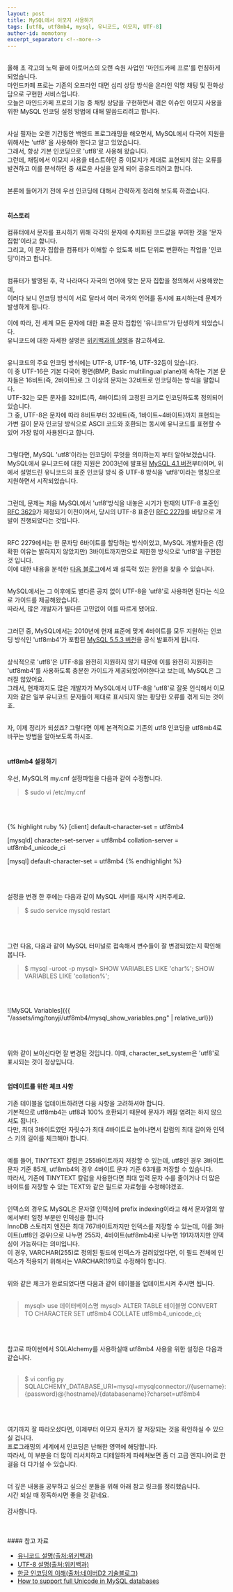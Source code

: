 ```yaml
---
layout: post
title: MySQL에서 이모지 사용하기
tags: [utf8, utf8mb4, mysql, 유니코드, 이모지, UTF-8]
author-id: momotony
excerpt_separator: <!--more-->
---
```


<br>
올해 초 각고의 노력 끝에 아토머스의 오랜 숙원 사업인 '마인드카페 프로'를 런칭하게 되었습니다.<br>
마인드카페 프로는 기존의 오프라인 대면 심리 상담 방식을 온라인 익명 채팅 및 전화상담으로 구현한 서비스입니다.<br>
오늘은 마인드카페 프로의 기능 중 채팅 상담을 구현하면서 겪은 이슈인 이모지 사용을 위한 MySQL 인코딩 설정 방법에 대해 말씀드리려고 합니다.<br><br>
<!--more-->

사실 필자는 오랜 기간동안 백엔드 프로그래밍을 해오면서, MySQL에서 다국어 지원을 위해서는 'utf8' 을 사용해야 한다고 알고 있었습니다.<br>
그래서, 항상 기본 인코딩으로 'utf8'로 사용해 왔습니다. <br>
그런데, 채팅에서 이모지 사용을 테스트하던 중 이모지가 제대로 표현되지 않는 오류를 발견하고 이를 분석하던 중 새로운 사실을 알게 되어 공유드리려고 합니다.
<br><br>

본론에 들어가기 전에 우선 인코딩에 대해서 간략하게 정리해 보도록 하겠습니다.
<br><br>

#### 히스토리

컴퓨터에서 문자를 표시하기 위해 각각의 문자에 수치화된 코드값을 부여한 것을 '문자 집합'이라고 합니다.<br>
그리고, 이 문자 집합을 컴퓨터가 이해할 수 있도록 비트 단위로 변환하는 작업을 '인코딩'이라고 합니다.
<br><br>

컴퓨터가 발명된 후, 각 나라마다 자국의 언어에 맞는 문자 집합을 정의해서 사용해왔는데, <br>
이러다 보니 인코딩 방식이 서로 달라서 여러 국가의 언어를 동시에 표시하는데 문제가 발생하게 됩니다.
<br><br>
이에 따라, 전 세계 모든 문자에 대한 표준 문자 집합인 '유니코드'가 탄생하게 되었습니다. <br>
유니코드에 대한 자세한 설명은 <a href="https://ko.wikipedia.org/wiki/%EC%9C%A0%EB%8B%88%EC%BD%94%EB%93%9C">위키백과의 설명</a>을 참고하세요.
<br><br>

유니코드의 주요 인코딩 방식에는 UTF-8, UTF-16, UTF-32등이 있습니다.<br>
이 중 UTF-16은 기본 다국어 평면(BMP, Basic multilingual plane)에 속하는 기본 문자들은 16비트(즉, 2바이트)로 그 이상의 문자는 32비트로 인코딩하는 방식을 말합니다.<br> 
UTF-32는 모든 문자를 32비트(즉, 4바이트)의 고정된 크기로 인코딩하도록 정의되어 있습니다. <br>
그 중, UTF-8은 문자에 따라 8비트부터 32비트(즉, 1바이트~4바이트)까지 표현되는 가변 길이 문자 인코딩 방식으로 ASCII 코드와 호환되는 동시에 유니코드를 표현할 수 있어 가장 많이 사용된다고 합니다.<br><br>

그렇다면, MySQL 'utf8'이라는 인코딩이 무엇을 의미하는지 부터 알아보겠습니다.<br>
MySQL에서 유니코드에 대한 지원은 2003년에 발표된 <a href="http://mysql.localhost.net.ar/doc/refman/4.1/en/news-4-1-0.html">MySQL 4.1 버전</a>부터이며, 위에서 설명드린 유니코드의 표준 인코딩 방식 중 UTF-8 방식을 'utf8'이라는 명칭으로 지원하면서 시작되었습니다.
<br><br>

그런데, 문제는 처음 MySQL에서 'utf8'방식을 내놓은 시기가 현재의 UTF-8 표준인 <a href="https://tools.ietf.org/html/rfc3629">RFC 3629</a>가 제정되기 이전이어서, 당시의 UTF-8 표준인 <a href="https://www.ietf.org/rfc/rfc2279.txt">RFC 2279</a>를 바탕으로 개발이 진행되었다는 것입니다. <br><br>

RFC 2279에서는 한 문자당 6바이트를 할당하는 방식이었고, MySQL 개발자들은 (정확한 이유는 밝혀지지 않았지만) 3바이트까지만으로 제한한 방식으로 'utf8'을 구현한 것 입니다. <br>
이에 대한 내용을 분석한 <a href="https://medium.com/@adamhooper/in-mysql-never-use-utf8-use-utf8mb4-11761243e434">다음 블로그</a>에서 꽤 설득력 있는 원인을 찾을 수 있습니다.<br><br>

MySQL에서는 그 이후에도 별다른 공지 없이 UTF-8을 'utf8'로 사용하면 된다는 식으로 가이드를 제공해왔습니다. <br>
따라서, 많은 개발자가 별다른 고민없이 이를 따르게 됐어요.<br><br>

그러던 중, MySQL에서는 2010년에 현재 표준에 맞게 4바이트를 모두 지원하는 인코딩 방식인 'utf8mb4'가 포함된 <a href="https://dev.mysql.com/doc/relnotes/mysql/5.5/en/news-5-5-3.html">MySQL 5.5.3 버전</a>을 공식 발표하게 됩니다.<br><br>

상식적으로 'utf8'은 UTF-8을 완전히 지원하지 않기 때문에 이를 완전히 지원하는 'utf8mb4'를 사용하도록 충분한 가이드가 제공되었어야한다고 보는데, MySQL은 그러질 않았어요.<br>
그래서, 현재까지도 많은 개발자가 MySQL에서 UTF-8을 'utf8'로 잘못 인식해서 이모지와 같은 일부 유니코드 문자들이 제대로 표시되지 않는 황당한 오류를 겪게 되는 것이죠. 
<br><br>

자, 이제 정리가 되셨죠? 그렇다면 이제 본격적으로 기존의 utf8 인코딩을 utf8mb4로 바꾸는 방법을 알아보도록 하시죠.
<br><br>

#### utf8mb4 설정하기

우선, MySQL의 my.cnf 설정파일을 다음과 같이 수정합니다.<br>
 
 > $ sudo vi /etc/my.cnf

<br><br>

{% highlight ruby %}
   [client]
   default-character-set = utf8mb4
 
   [mysqld]
   character-set-server = utf8mb4
   collation-server = utf8mb4_unicode_ci
 
   [mysql]
   default-character-set = utf8mb4
{% endhighlight %}

<br><br>

설정을 변경 한 후에는 다음과 같이 MySQL 서버를 재시작 시켜주세요.<br>

> $ sudo service mysqld restart

<br><br>

그런 다음, 다음과 같이 MySQL 터미널로 접속해서 변수들이 잘 변경되었는지 확인해 봅니다. <br>

> $ mysql -uroot -p
> mysql> SHOW VARIABLES LIKE 'char%'; SHOW VARIABLES LIKE 'collation%';

<br><br>

![MySQL Variables]({{ "/assets/img/tonyji/utf8mb4/mysql_show_variables.png" | relative_url}})

<br><br>

위와 같이 보이신다면 잘 변경된 것입니다. 이때, character_set_system은 'utf8'로 표시되는 것이 정상입니다.
<br><br>

#### 업데이트를 위한 체크 사항

기존 테이블을 업데이트하려면 다음 사항을 고려하셔야 합니다.<br>
기본적으로 utf8mb4는 utf8과 100% 호환되기 때문에 문자가 깨질 염려는 하지 않으셔도 됩니다. <br>
다만, 최대 3바이트였던 자릿수가 최대 4바이트로 늘어나면서 칼럼의 최대 길이와 인덱스 키의 길이를 체크해야 합니다.
<br><br>

예를 들어, TINYTEXT 칼럼은 255바이트까지 저장할 수 있는데,  utf8인 경우 3바이트 문자 기준 85개, utf8mb4의 경우 4바이트 문자 기준 63개를 저장할 수 있습니다.<br>
따라서, 기존에 TINYTEXT 칼럼을 사용한다면 최대 입력 문자 수를 줄이거나 더 많은 바이트를 저장할 수 있는 TEXT와 같은 필드로 자료형을 수정해야겠죠. 
<br><br>

인덱스의 경우도 MySQL은 문자열 인덱싱에 prefix indexing이라고 해서 문자열의 앞에서부터 일정 부분만 인덱싱을 합니다<br>
InnoDB 스토리지 엔진은 최대 767바이트까지만 인덱스를 저장할 수 있는데, 이를 3바이트(utf8인 경우)으로 나누면 255자, 4바이트(utf8mb4)로 나누면 191자까지만 인덱싱이 가능하다는 의미입니다. <br>
이 경우, VARCHAR(255)로 정의된 필드에 인덱스가 걸려있었다면, 이 필드 전체에 인덱스가 적용되기 위해서는 VARCHAR(191)로 수정해야 합니다. 
<br><br>

위와 같은 체크가 완료되었다면 다음과 같이 테이블을 업데이트시켜 주시면 됩니다.
<br><br>

> mysql> use 데이터베이스명
> mysql> ALTER TABLE 테이블명 CONVERT TO CHARACTER SET utf8mb4 COLLATE utf8mb4_unicode_ci;

<br><br>

참고로 파이썬에서 SQLAlchemy를 사용하실때 utf8mb4 사용을 위한 설정은 다음과 같습니다.
<br><br>

> $ vi config.py
> SQLALCHEMY_DATABASE_URI=mysql+mysqlconnector://{username}:{password}@{hostname}/{databasename}?charset=utf8mb4

<br><br>

여기까지 잘 따라오셨다면, 이제부터 이모지 문자가 잘 저장되는 것을 확인하실 수 있으실 겁니다.<br>
프로그래밍의 세계에서 인코딩은 난해한 영역에 해당합니다.<br>
따라서, 이 부분을 더 많이 리서치하고 디테일하게 파헤쳐보면 좀 더 고급 엔지니어로 한 걸음 더 다가설 수 있습니다.<br><br>

더 깊은 내용을 공부하고 싶으신 분들을 위해 아래 참고 링크를 정리했습니다.<br>
시간 되실 때 정독하시면 좋을 것 같네요.<br><br>
감사합니다.<br>

<br>
<br>
#### 참고 자료

* <a href="https://en.wikipedia.org/wiki/Unicode">유니코드 설명(출처:위키백과)</a>
* <a href="https://en.wikipedia.org/wiki/UTF-8">UTF-8 설명(출처:위키백과)</a>
* <a href="https://d2.naver.com/helloworld/19187">한글 인코딩의 이해(출처:네이버D2 기술블로그)</a>
* <a href="https://mathiasbynens.be/notes/mysql-utf8mb4">How to support full Unicode in MySQL databases</a>
<br><br>


